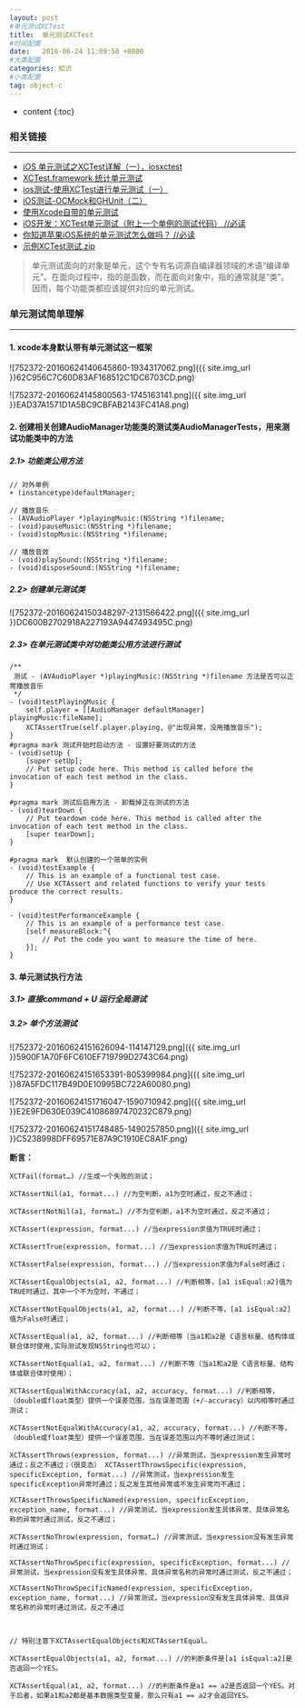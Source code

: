 ```yaml
---
layout: post
#单元测试XCTest
title:  单元测试XCTest
#时间配置
date:   2016-06-24 11:09:50 +0800
#大类配置
categories: 知识
#小类配置
tag: object-c
---
```


* content
{:toc}

### 相关链接
---
* <a href="http://www.bkjia.com/Androidjc/1023210.html" target="_blank">iOS 单元测试之XCTest详解（一），iosxctest</a><br>
* <a href="http://www.tuicool.com/articles/3UbMbm" target="_blank">XCTest.framework 统计单元测试</a><br>
* <a href="http://www.uml.org.cn/Test/201408131.asp" target="_blank">ios测试-使用XCTest进行单元测试（一）</a><br>
* <a href="http://www.uml.org.cn/Test/201408141.asp" target="_blank">iOS测试-OCMock和GHUnit（二）</a><br>
* <a href="http://www.mincoder.com/article/3650.shtml" target="_blank">使用Xcode自带的单元测试</a><br>
* <a href="http://www.cnblogs.com/ziyi--caolu/p/4893847.html" target="_blank">iOS开发：XCTest单元测试（附上一个单例的测试代码） //必读</a><br>
* <a href="http://www.wtoutiao.com/p/1f34uPa.html" target="_blank">你知道苹果iOS系统的单元测试怎么做吗？ //必读</a><br>
* <a href="http://files.cnblogs.com/files/AnchoriteFiliGod/XCTest测试.zip" target="_blank">示例XCTest测试.zip</a><br>


>   单元测试面向的对象是单元，这个专有名词源自编译器领域的术语“编译单元”。在面向过程中，指的是函数，而在面向对象中，指的通常就是“类”。因而，每个功能类都应该提供对应的单元测试。


### 单元测试简单理解
---

#### 1. xcode本身默认带有单元测试这一框架

![752372-20160624140645860-1934317062.png]({{ site.img_url }}62C956C7C60D83AF168512C1DC6703CD.png)

![752372-20160624145800563-1745163141.png]({{ site.img_url }}EAD37A1571D1A5BC9CBFAB2143FC41A8.png)

#### 2. 创建相关创建AudioManager功能类的测试类AudioManagerTests，用来测试功能类中的方法

##### 2.1> 功能类公用方法

```objc
// 对外单例
+ (instancetype)defaultManager;

// 播放音乐
- (AVAudioPlayer *)playingMusic:(NSString *)filename;
- (void)pauseMusic:(NSString *)filename;
- (void)stopMusic:(NSString *)filename;

// 播放音效
- (void)playSound:(NSString *)filename;
- (void)disposeSound:(NSString *)filename;
```

##### 2.2> 创建单元测试类

![752372-20160624150348297-2131566422.png]({{ site.img_url }}DC600B2702918A227193A9447493495C.png)

##### 2.3> 在单元测试类中对功能类公用方法进行测试

```objc
/**
 测试 - (AVAudioPlayer *)playingMusic:(NSString *)filename 方法是否可以正常播放音乐
 */
- (void)testPlayingMusic {
    self.player = [[AudioManager defaultManager] playingMusic:fileName];
    XCTAssertTrue(self.player.playing, @"出现异常，没用播放音乐");
}
#pragma mark 测试开始时启动方法 - 设置好要测试的方法
- (void)setUp {
    [super setUp];
    // Put setup code here. This method is called before the invocation of each test method in the class.
}

#pragma mark 测试后启用方法 - 卸载掉正在测试的方法
- (void)tearDown {
    // Put teardown code here. This method is called after the invocation of each test method in the class.
    [super tearDown];
}

#pragma mark  默认创建的一个简单的实例
- (void)testExample {
    // This is an example of a functional test case.
    // Use XCTAssert and related functions to verify your tests produce the correct results.
}

- (void)testPerformanceExample {
    // This is an example of a performance test case.
    [self measureBlock:^{
        // Put the code you want to measure the time of here.
    }];
}

```

#### 3. 单元测试执行方法

##### 3.1> 直接command + U 运行全局测试

##### 3.2> 单个方法测试

![752372-20160624151626094-114147129.png]({{ site.img_url }}5900F1A70F6FC610EF719799D2743C64.png)

![752372-20160624151653391-805399984.png]({{ site.img_url }}87A5FDC117B49D0E10995BC722A60080.png)

![752372-20160624151716047-1590710942.png]({{ site.img_url }}E2E9FD630E039C41086897470232C879.png)

![752372-20160624151748485-1490257850.png]({{ site.img_url }}C5238998DFF69571E87A9C1910EC8A1F.png)

**断言：**

```objc
XCTFail(format…) //生成一个失败的测试；
 
XCTAssertNil(a1, format...) //为空判断，a1为空时通过，反之不通过；
 
XCTAssertNotNil(a1, format…) //不为空判断，a1不为空时通过，反之不通过；
 
XCTAssert(expression, format...) //当expression求值为TRUE时通过；
 
XCTAssertTrue(expression, format...) //当expression求值为TRUE时通过；
 
XCTAssertFalse(expression, format...) //当expression求值为False时通过；
 
XCTAssertEqualObjects(a1, a2, format...) //判断相等，[a1 isEqual:a2]值为TRUE时通过，其中一个不为空时，不通过；
 
XCTAssertNotEqualObjects(a1, a2, format...) //判断不等，[a1 isEqual:a2]值为False时通过；
 
XCTAssertEqual(a1, a2, format...) //判断相等（当a1和a2是 C语言标量、结构体或联合体时使用,实际测试发现NSString也可以）；
 
XCTAssertNotEqual(a1, a2, format...) //判断不等（当a1和a2是 C语言标量、结构体或联合体时使用）；
 
XCTAssertEqualWithAccuracy(a1, a2, accuracy, format...) //判断相等，（double或float类型）提供一个误差范围，当在误差范围（+/-accuracy）以内相等时通过测试；
 
XCTAssertNotEqualWithAccuracy(a1, a2, accuracy, format...) //判断不等，（double或float类型）提供一个误差范围，当在误差范围以内不等时通过测试；
 
XCTAssertThrows(expression, format...) //异常测试，当expression发生异常时通过；反之不通过；（很变态） XCTAssertThrowsSpecific(expression, specificException, format...) //异常测试，当expression发生specificException异常时通过；反之发生其他异常或不发生异常均不通过；
 
XCTAssertThrowsSpecificNamed(expression, specificException, exception_name, format...) //异常测试，当expression发生具体异常、具体异常名称的异常时通过测试，反之不通过；
 
XCTAssertNoThrow(expression, format…) //异常测试，当expression没有发生异常时通过测试；
 
XCTAssertNoThrowSpecific(expression, specificException, format...) //异常测试，当expression没有发生具体异常、具体异常名称的异常时通过测试，反之不通过；
 
XCTAssertNoThrowSpecificNamed(expression, specificException, exception_name, format...) //异常测试，当expression没有发生具体异常、具体异常名称的异常时通过测试，反之不通过
 
 
 
// 特别注意下XCTAssertEqualObjects和XCTAssertEqual。
 
XCTAssertEqualObjects(a1, a2, format...) //的判断条件是[a1 isEqual:a2]是否返回一个YES。
 
XCTAssertEqual(a1, a2, format...) //的判断条件是a1 == a2是否返回一个YES。对于后者，如果a1和a2都是基本数据类型变量，那么只有a1 == a2才会返回YES。
```